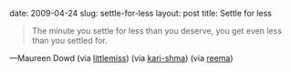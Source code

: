 date: 2009-04-24
slug: settle-for-less
layout: post
title: Settle for less


<blockquote>The minute you settle for less than you deserve, you get even less than you settled for.</blockquote>&#8212;Maureen Dowd (via <a href="http://littlemiss.tumblr.com/" target="_blank">littlemiss</a>) (via <a href="http://kari-shma.tumblr.com/" target="_blank">kari-shma</a>) (via <a href="http://reema.tumblr.com/" target="_blank">reema</a>)
